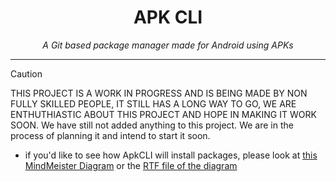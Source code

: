 <h1 align="center">
APK CLI
</h1>
<div align="center">
<em> A Git based package manager made for Android using APKs </em>
</div>

***

> [!CAUTION]
> THIS PROJECT IS A WORK IN PROGRESS AND IS BEING MADE BY NON FULLY SKILLED PEOPLE, IT STILL HAS A LONG WAY TO GO, WE ARE ENTHUTHIASTIC ABOUT THIS PROJECT AND HOPE IN MAKING IT WORK SOON.
> We have still not added anything to this project. We are in the process of planning it and intend to start it soon.

- if you'd like to see how ApkCLI will install packages, please look at [this MindMeister Diagram](https://mm.tt/app/map/3347354119?t=v5Vi6lyLvk) or the [RTF file of the diagram](https://github.com/Bikoil/ApkCLI/blob/main/HowAPKCLIWillWork.rtf)
